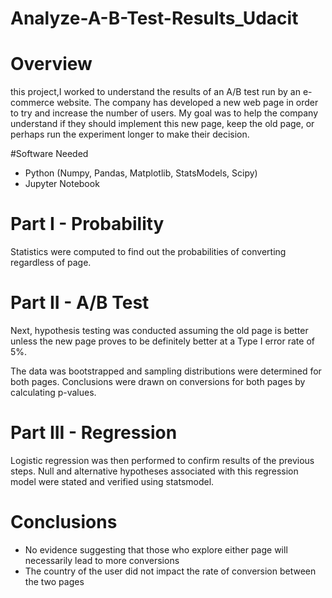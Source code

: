# Analyze-A-B-Test-Results_Udacit

# Overview
this project,I worked to understand the results of an A/B test run by an e-commerce website. The company has developed a new web page in order to try and increase the number of users. My goal was to help the company understand if they should implement this new page, keep the old page, or perhaps run the experiment longer to make their decision.

#Software Needed
- Python (Numpy, Pandas, Matplotlib, StatsModels, Scipy)
- Jupyter Notebook

# Part I - Probability
Statistics were computed to find out the probabilities of converting regardless of page. 

# Part II - A/B Test
Next, hypothesis testing was conducted assuming the old page is better unless the new page proves to be definitely better at a Type I error rate of 5%.

The data was bootstrapped and sampling distributions were determined for both pages. Conclusions were drawn on conversions for both pages by calculating p-values.

# Part III - Regression
Logistic regression was then performed to confirm results of the previous steps. Null and alternative hypotheses associated with this regression model were stated and verified using statsmodel.

# Conclusions
- No evidence suggesting that those who explore either page will necessarily lead to more conversions
- The country of the user did not impact the rate of conversion between the two pages
